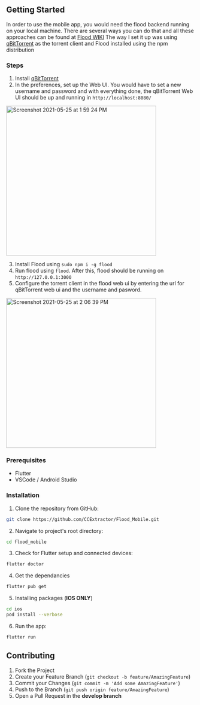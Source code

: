 <!-- CONTRIBUTING -->

<!-- GETTING STARTED -->

## Getting Started

In order to use the mobile app, you would need the flood backend running on your local machine. There are several ways
you can do that and all these approaches can be found at [Flood WIKI](https://github.com/jesec/flood/wiki)
The way I set it up was using [qBitTorrent](https://www.qbittorrent.org/) as the torrent client and Flood installed
using the npm distribution

### Steps

1. Install [qBitTorrent](https://www.qbittorrent.org/)
2. In the preferences, set up the Web UI. You would have to set a new username and password and with everything done,
   the qBitTorrent Web UI should be up and running in ```http://localhost:8080/```

<img width="400" alt="Screenshot 2021-05-25 at 1 59 24 PM" src="https://user-images.githubusercontent.com/52864956/119465947-c9cc0300-bd61-11eb-97a4-7889aec00fe9.png">

3. Install Flood using ```sudo npm i -g flood```
4. Run flood using ```flood```. After this, flood should be running on ```http://127.0.0.1:3000```
5. Configure the torrent client in the flood web ui by entering the url for qBitTorrent web ui and the username and
   pasword.

<img width="400" alt="Screenshot 2021-05-25 at 2 06 39 PM" src="https://user-images.githubusercontent.com/52864956/119466727-8aea7d00-bd62-11eb-860c-a85398ef3113.png">

### Prerequisites

* Flutter
* VSCode / Android Studio

### Installation

1. Clone the repository from GitHub:

```bash
git clone https://github.com/CCExtractor/Flood_Mobile.git
```

2. Navigate to project's root directory:

```bash
cd flood_mobile
```

3. Check for Flutter setup and connected devices:

```bash
flutter doctor
```

4. Get the dependancies

```bash
flutter pub get
```

5. Installing packages (**IOS ONLY**)

```bash
cd ios
pod install --verbose
```

6. Run the app:

```bash
flutter run
```

## Contributing

1. Fork the Project
2. Create your Feature Branch (`git checkout -b feature/AmazingFeature`)
3. Commit your Changes (`git commit -m 'Add some AmazingFeature'`)
4. Push to the Branch (`git push origin feature/AmazingFeature`)
5. Open a Pull Request in the **develop branch**

